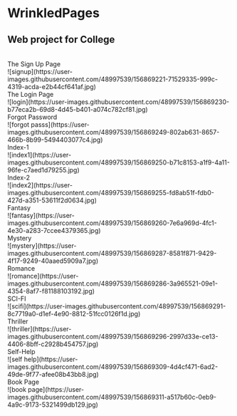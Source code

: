 # WrinkledPages
Web project for College
---
<br />
The Sign Up Page<br />
![signup](https://user-images.githubusercontent.com/48997539/156869221-71529335-999c-4319-acda-e2b44cf641af.jpg)<br />
The Login Page<br />
![login](https://user-images.githubusercontent.com/48997539/156869230-b77eca2b-69d8-4d45-b401-a074c782cf81.jpg)<br />
Forgot Password<br />
![forgot passs](https://user-images.githubusercontent.com/48997539/156869249-802ab631-8657-466b-8b99-5494403077c4.jpg)<br />
Index-1<br />
![index1](https://user-images.githubusercontent.com/48997539/156869250-b71c8153-a1f9-4a11-96fe-c7aed1d79255.jpg)<br />
Index-2<br />
![index2](https://user-images.githubusercontent.com/48997539/156869255-fd8ab51f-fdb0-427d-a351-53611f2d0634.jpg)<br />
Fantasy<br />
![fantasy](https://user-images.githubusercontent.com/48997539/156869260-7e6a969d-4fc1-4e30-a283-7ccee4379365.jpg)<br />
Mystery<br />
![mystery](https://user-images.githubusercontent.com/48997539/156869287-8581f871-9429-4f17-9249-40aaed5909a7.jpg)<br />
Romance<br />
![romance](https://user-images.githubusercontent.com/48997539/156869286-3a965521-09e1-4354-8af7-f81188103192.jpg)<br />
SCI-FI<br />
![scifi](https://user-images.githubusercontent.com/48997539/156869291-8c7719a0-d1ef-4e90-8812-51fcc0126f1d.jpg)<br />
Thriller<br />
![thriller](https://user-images.githubusercontent.com/48997539/156869296-2997d33e-ce13-4406-8bff-c2928b454757.jpg)<br />
Self-Help<br />
![self help](https://user-images.githubusercontent.com/48997539/156869309-4d4cf471-6ad2-49de-9f77-afee08b43bb8.jpg)<br />
Book Page<br />
![book page](https://user-images.githubusercontent.com/48997539/156869311-a517b60c-0eb9-4a9c-9173-5321499db129.jpg)<br />
